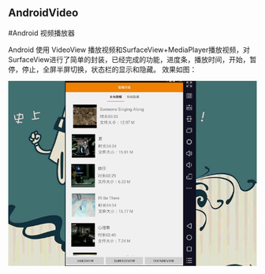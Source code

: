 ## AndroidVideo
#Android 视频播放器

Android 使用 VideoView 播放视频和SurfaceView+MediaPlayer播放视频，对SurfaceView进行了简单的封装，已经完成的功能，进度条，播放时间，开始，暂停，停止，全屏半屏切换，状态栏的显示和隐藏。
效果如图：

![Result 1](https://raw.githubusercontent.com/ZhiLiangT/AndroidVideo/master/img/test1.gif)
